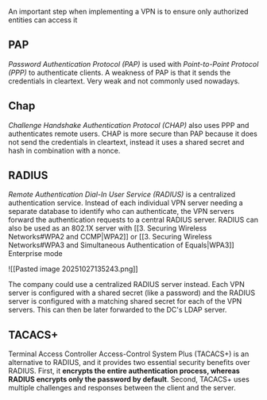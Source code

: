An important step when implementing a VPN is to ensure only authorized entities can access it

## PAP 
*Password Authentication Protocol (PAP)* is used with *Point-to-Point Protocol (PPP)* to authenticate clients. A weakness of PAP is that it sends the credentials in cleartext. Very weak and not commonly used nowadays.

## Chap
*Challenge Handshake Authentication Protocol (CHAP)* also uses PPP and authenticates remote users. CHAP is more secure than PAP because it does not send the credentials in cleartext, instead it uses a shared secret and hash in combination with a nonce.

## RADIUS
*Remote Authentication Dial-In User Service (RADIUS)* is a centralized authentication service.  Instead of each individual VPN server needing a separate database to identify who can authenticate, the VPN servers forward the authentication requests to a central RADIUS server. RADIUS can also be used as an 802.1X server with [[3. Securing Wireless Networks#WPA2 and CCMP|WPA2]] or [[3. Securing Wireless Networks#WPA3 and Simultaneous Authentication of Equals|WPA3]] Enterprise mode

![[Pasted image 20251027135243.png]]

The company could use a centralized RADIUS server instead. Each VPN server is configured with a shared secret (like a password) and the RADIUS server is configured with a matching shared secret for each of the VPN servers. This can then be later forwarded to the DC's LDAP server.

## TACACS+
Terminal Access Controller Access-Control System Plus (TACACS+) is an alternative to RADIUS, and it provides two essential security benefits over RADIUS. First, it **encrypts the entire authentication process, whereas RADIUS encrypts only the password by default**. Second, TACACS+ uses multiple challenges and responses between the client and the server.
